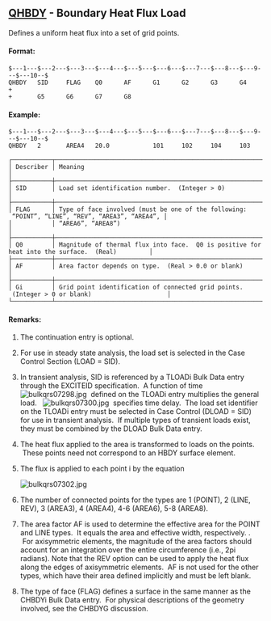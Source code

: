 ## [QHBDY](https://nexus.hexagon.com/documentationcenter/bundle/MSC_Nastran_2022.4/page/Nastran_Combined_Book/qrg/bulkqrs/TOC.QHBDY.xhtml) - Boundary Heat Flux Load

Defines a uniform heat flux into a set of grid points.

#### Format:

```nastran
$---1---$---2---$---3---$---4---$---5---$---6---$---7---$---8---$---9---$---10--$
QHBDY   SID     FLAG    Q0      AF      G1      G2      G3      G4      +       
+       G5      G6      G7      G8                                              
```

#### Example:

```nastran
$---1---$---2---$---3---$---4---$---5---$---6---$---7---$---8---$---9---$---10--$
QHBDY   2       AREA4   20.0            101     102     104     103             
```

```text
┌───────────┬─────────────────────────────────────────────────────────────────────────────────────────────────┐
│ Describer │ Meaning                                                                                         │
├───────────┼─────────────────────────────────────────────────────────────────────────────────────────────────┤
│ SID       │ Load set identification number.  (Integer > 0)                                                  │
├───────────┼─────────────────────────────────────────────────────────────────────────────────────────────────┤
│ FLAG      │ Type of face involved (must be one of the following:  “POINT”, “LINE”, “REV”, “AREA3”, “AREA4”, │
│           │ “AREA6”, “AREA8”)                                                                               │
├───────────┼─────────────────────────────────────────────────────────────────────────────────────────────────┤
│ Q0        │ Magnitude of thermal flux into face.  Q0 is positive for heat into the surface.  (Real)         │
├───────────┼─────────────────────────────────────────────────────────────────────────────────────────────────┤
│ AF        │ Area factor depends on type.  (Real > 0.0 or blank)                                             │
├───────────┼─────────────────────────────────────────────────────────────────────────────────────────────────┤
│ Gi        │ Grid point identification of connected grid points.  (Integer > 0 or blank)                     │
└───────────┴─────────────────────────────────────────────────────────────────────────────────────────────────┘
```

#### Remarks:

1. The continuation entry is optional.
2. For use in steady state analysis, the load set is selected in the Case Control Section (LOAD = SID).
3. In transient analysis, SID is referenced by a TLOADi Bulk Data entry through the EXCITEID specification.  A function of time  ![bulkqrs07298.jpg](https://help-be.hexagonmi.com/bundle/MSC_Nastran_2022.4/page/Nastran_Combined_Book/qrg/bulkqrs/../../../assets/bulkqrs07298.jpg?_LANG=enus)  defined on the TLOADi entry multiplies the general load.   ![bulkqrs07300.jpg](https://help-be.hexagonmi.com/bundle/MSC_Nastran_2022.4/page/Nastran_Combined_Book/qrg/bulkqrs/../../../assets/bulkqrs07300.jpg?_LANG=enus)  specifies time delay.  The load set identifier on the TLOADi entry must be selected in Case Control (DLOAD = SID) for use in transient analysis.  If multiple types of transient loads exist, they must be combined by the DLOAD Bulk Data entry.
4. The heat flux applied to the area is transformed to loads on the points.  These points need not correspond to an HBDY surface element.
5. The flux is applied to each point i by the equation

     ![bulkqrs07302.jpg](https://help-be.hexagonmi.com/bundle/MSC_Nastran_2022.4/page/Nastran_Combined_Book/qrg/bulkqrs/../../../assets/bulkqrs07302.jpg?_LANG=enus)  

6. The number of connected points for the types are 1 (POINT), 2 (LINE, REV), 3 (AREA3), 4 (AREA4), 4-6 (AREA6), 5-8 (AREA8).
7. The area factor AF is used to determine the effective area for the POINT and LINE types.  It equals the area and effective width, respectively. .  For axisymmetric elements, the magnitude of the area factors should account for an integration over the entire circumference (i.e., 2pi radians). Note that the REV option can be used to apply the heat flux along the edges of axisymmetric elements.  AF is not used for the other types, which have their area defined implicitly and must be left blank.
8. The type of face (FLAG) defines a surface in the same manner as the CHBDYi Bulk Data entry.  For physical descriptions of the geometry involved, see the CHBDYG discussion.
